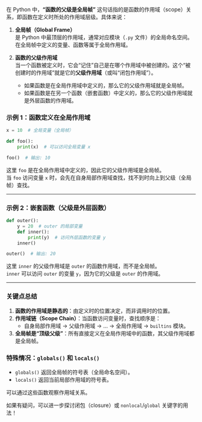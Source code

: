 在 Python 中，**“函数的父级是全局帧”** 这句话指的是函数的作用域（scope）关系，即函数在定义时所处的作用域层级。具体来说：

1. **全局帧（Global Frame）**  
   是 Python 中最顶层的作用域，通常对应模块（`.py` 文件）的全局命名空间。在全局帧中定义的变量、函数等属于全局作用域。

2. **函数的父级作用域**  
   当一个函数被定义时，它会“记住”自己是在哪个作用域中被创建的。这个“被创建时的作用域”就是它的**父级作用域**（或叫“闭包作用域”）。  
   - 如果函数是在全局作用域中定义的，那么它的父级作用域就是全局帧。  
   - 如果函数是在另一个函数（嵌套函数）中定义的，那么它的父级作用域就是外层函数的作用域。

### 示例 1：函数定义在全局作用域
```python
x = 10  # 全局变量（全局帧）

def foo():
    print(x)  # 可以访问全局变量 x

foo()  # 输出: 10
```
这里 `foo` 是在全局作用域中定义的，因此它的父级作用域是全局帧。  
当 `foo` 访问变量 `x` 时，会先在自身局部作用域查找，找不到时向上到父级（全局帧）查找。

---

### 示例 2：嵌套函数（父级是外层函数）
```python
def outer():
    y = 20  # outer 的局部变量
    def inner():
        print(y)  # 访问外层函数的变量 y
    inner()

outer()  # 输出: 20
```
这里 `inner` 的父级作用域是 `outer` 的函数作用域，而不是全局帧。  
`inner` 可以访问 `outer` 的变量 `y`，因为它的父级是 `outer` 的作用域。

---

### 关键点总结
1. **函数的作用域是静态的**：由定义时的位置决定，而非调用时的位置。  
2. **作用域链（Scope Chain）**：当函数访问变量时，查找顺序是：  
   - 自身局部作用域 → 父级作用域 → ... → 全局作用域 → `builtins` 模块。  
3. **全局帧是“顶级父级”**：所有直接定义在全局作用域中的函数，其父级作用域都是全局帧。

### 特殊情况：`globals()` 和 `locals()`
- `globals()` 返回全局帧的符号表（全局命名空间）。  
- `locals()` 返回当前局部作用域的符号表。  

可以通过这些函数观察作用域关系。

如果有疑问，可以进一步探讨闭包（closure）或 `nonlocal`/`global` 关键字的用法！